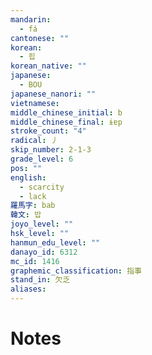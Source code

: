 ```yaml
---
mandarin:
  - fá
cantonese: ""
korean:
  - 핍
korean_native: ""
japanese:
  - BOU
japanese_nanori: ""
vietnamese:
middle_chinese_initial: b
middle_chinese_final: ɨɐp
stroke_count: "4"
radical: 丿
skip_number: 2-1-3
grade_level: 6
pos: ""
english:
  - scarcity
  - lack
羅馬字: bab
韓文: 밥
joyo_level: ""
hsk_level: ""
hanmun_edu_level: ""
danayo_id: 6312
mc_id: 1416
graphemic_classification: 指事
stand_in: 欠乏
aliases:
---
```


# Notes
